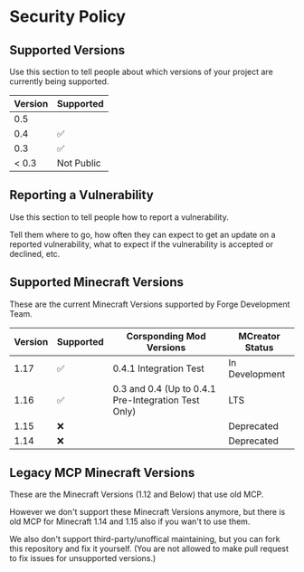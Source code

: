 # Security Policy

## Supported Versions

Use this section to tell people about which versions of your project are currently being supported.

| Version | Supported          |
| ------- | ------------------ |
| 0.5     |                    |
| 0.4     | :white_check_mark: |
| 0.3     | :white_check_mark: |
| < 0.3   | Not Public         |

## Reporting a Vulnerability

Use this section to tell people how to report a vulnerability.

Tell them where to go, how often they can expect to get an update on a reported vulnerability, what to expect if the vulnerability is accepted or declined, etc.

## Supported Minecraft Versions

These are the current Minecraft Versions supported by Forge Development Team.

| Version | Supported          | Corsponding Mod Versions                            | MCreator Status |
| ------- | ------------------ | --------------------------------------------------- | --------------- |
| 1.17    | :white_check_mark: | 0.4.1 Integration Test                              | In Development  |
| 1.16    | :white_check_mark: | 0.3 and 0.4 (Up to 0.4.1 Pre-Integration Test Only) | LTS             |
| 1.15    | :x:                |                                                     | Deprecated      |
| 1.14    | :x:                |                                                     | Deprecated      |

## Legacy MCP Minecraft Versions

These are the Minecraft Versions (1.12 and Below) that use old MCP.

However we don't support these Minecraft Versions anymore, but there is old MCP for Minecraft 1.14 and 1.15 also if you wan't to use them.

We also don't support third-party/unoffical maintaining, but you can fork this repository and fix it yourself. (You are not allowed to make pull request to fix issues for unsupported versions.)
